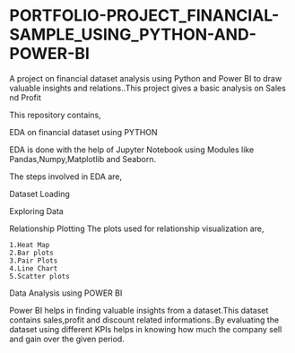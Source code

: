 # PORTFOLIO-PROJECT_FINANCIAL-SAMPLE_USING_PYTHON-AND-POWER-BI
A project on financial dataset analysis using Python and Power BI to draw valuable insights and relations..This project gives a basic analysis on Sales nd Profit

This repository contains,

EDA on financial dataset using PYTHON

EDA is done with the help of Jupyter Notebook using Modules like Pandas,Numpy,Matplotlib and Seaborn.

The steps involved in EDA are,

Dataset Loading

Exploring Data

Relationship Plotting
    The plots used for relationship visualization are,

    
    1.Heat Map
    2.Bar plots
    3.Pair Plots
    4.Line Chart
    5.Scatter plots 

    
Data Analysis using POWER BI

Power BI helps in finding valuable insights from a dataset.This dataset contains sales,profit and discount related informations..By evaluating the dataset using different KPIs helps in knowing how much the company sell and gain over the given period.
